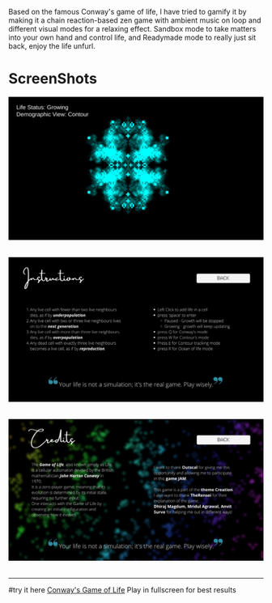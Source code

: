 Based on the famous Conway's game of life, I have tried to gamify it by making it a chain reaction-based zen game with ambient music on loop and different visual modes for a relaxing effect. Sandbox mode to take matters into your own hand and control life, and Readymade mode to really just sit back, enjoy the life unfurl.

# ScreenShots
<p align="center">
<img src="ScreenShots/cONWAY.png"> &nbsp&nbsp&nbsp&nbsp
</p>
<p align="center">
<img src="ScreenShots/Instructions2.jpg"> &nbsp&nbsp&nbsp&nbsp
</p>
<p align="center">
<img src="ScreenShots/Credits.jpg"> &nbsp&nbsp&nbsp&nbsp
</p>
<hr>

#try it here [Conway's Game of Life](https://justrishimudaliyar.github.io/Conway-sGameofLife/GameBuild/index.html)
Play in fullscreen for best results
